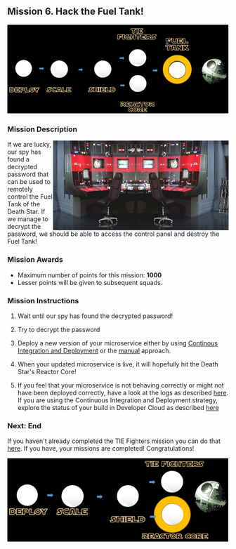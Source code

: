 ## Mission 6. Hack the Fuel Tank! ##

![Mission6](MapFuelTankMission.PNG)

### Mission Description ###

<img align="right" src="../images/fueltank.jpg" width = "400px">
If we are lucky, our spy has found a decrypted password that can be used to remotely control the Fuel Tank of the Death Star.
If we manage to decrypt the password, we should be able to access the control panel and destroy the Fuel Tank!

### Mission Awards ###

- Maximum number of points for this mission: **1000**
- Lesser points will be given to subsequent squads.

### Mission Instructions ###

1. Wait until our spy has found the decrypted password! 

2. Try to decrypt the password 

3. Deploy a new version of your microservice either by using [Continous Integration and Deployment](../deployment/cicd.md) or the [manual](../deployment/manually.md) approach. 

4. When your updated microservice is live, it will hopefully hit the Death Star's Reactor Core!

5. If you feel that your microservice is not behaving correctly or might not have been deployed correctly, have a look at the logs as described [here](../logs.md). If you are using the Continuous Integration and Deployment strategy, explore the status of your build in Developer Cloud as described [here](../devcs.md)

### Next: End ###

If you haven't already completed the TIE Fighters mission you can do that [here](iterate.md). If you have, your missions are completed! Congratulations!

![Mission4](MapDatabaseMission.PNG)
